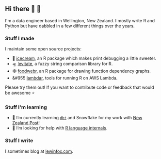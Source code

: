 ## Hi there 👋 🦊

I'm a data engineer based in Wellington, New Zealand. I mostly write R and Python but have dabbled in a few different
things over the years. 


### Stuff I made

I maintain some open source projects:

* 🍦 [icecream](https://lewinfox.com/icecream), an R package which makes print debugging a little sweeter.
* 🛸 [levitate](https://lewinfox.com/levitate), a fuzzy string comparison library for R.
* 🕸️ [foodwebr](https://lewinfox.com/foodwebr), an R package for drawing function dependency graphs.
* &#955 [lambdar](https://lewinfox.com/lambdar), tools for running R on AWS Lambda.
  
Please try them out! If you want to contribute code or feedback that would be awesome ⭐


### Stuff I'm learning

- 🌱 I’m currently learning [`dbt`](https://github.com/dbt-labs/dbt) and Snowflake for my work with 
  [New Zealand Post](https://github.com/nzpost)!
- 🤔 I’m looking for help with [R language internals](https://www.github.com/lewinfox/foodwebr/issues/).


### Stuff I write

I sometimes blog at [lewinfox.com](https://www.lewinfox.com).
